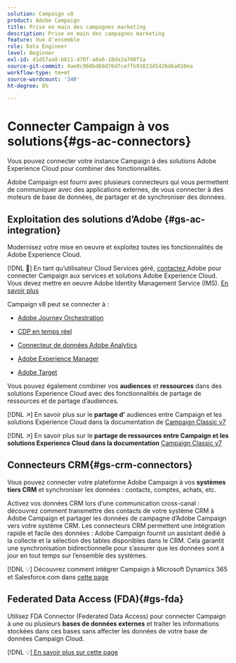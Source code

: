 ```yaml
---
solution: Campaign v8
product: Adobe Campaign
title: Prise en main des campagnes marketing
description: Prise en main des campagnes marketing
feature: Vue d'ensemble
role: Data Engineer
level: Beginner
exl-id: d1d57aa8-b811-470f-a8a6-18da3a700f1a
source-git-commit: 4ae0c968bd68d76d7ceffb91023d5426d6a810ea
workflow-type: tm+mt
source-wordcount: '340'
ht-degree: 8%

---
```


# Connecter Campaign à vos solutions{#gs-ac-connectors}

Vous pouvez connecter votre instance Campaign à des solutions Adobe Experience Cloud pour combiner des fonctionnalités.

Adobe Campaign est fourni avec plusieurs connecteurs qui vous permettent de communiquer avec des applications externes, de vous connecter à des moteurs de base de données, de partager et de synchroniser des données.

## Exploitation des solutions d’Adobe {#gs-ac-integration}

Modernisez votre mise en oeuvre et exploitez toutes les fonctionnalités de Adobe Experience Cloud.

[!DNL :speech_balloon:] En tant qu’utilisateur Cloud Services géré,  [contactez ](../start/campaign-faq.md#support) Adobe pour connecter Campaign aux services et solutions Adobe Experience Cloud. Vous devez mettre en oeuvre Adobe Identity Management Service (IMS). [En savoir plus](../start/connect.md#connect-ims)

Campaign v8 peut se connecter à :

* [Adobe Journey Orchestration](https://experienceleague.adobe.com/docs/journeys/using/action-journeys/acc-action.html?lang=en)

* [CDP en temps réel](../connect/ac-rtcdp.md)

* [Connecteur de données Adobe Analytics](../connect/ac-aa.md)

* [Adobe Experience Manager](../connect/ac-aem.md)

* [Adobe Target](../connect/ac-at.md)

Vous pouvez également combiner vos **audiences** et **ressources** dans des solutions Experience Cloud avec des fonctionnalités de partage de ressources et de partage d’audiences.

[!DNL :arrow_upper_right:] En savoir plus sur le  **partage d’** audiences entre Campaign et les solutions Experience Cloud dans la documentation de  [Campaign Classic v7](https://experienceleague.adobe.com/docs/campaign-classic/using/integrating-with-adobe-experience-cloud/audience-sharing/sharing-audiences-with-adobe-experience-cloud.html?lang=en#integrating-with-adobe-experience-cloud)

[!DNL :arrow_upper_right:] En savoir plus sur le  **partage de ressources entre Campaign et les solutions Experience Cloud dans la documentation**   [Campaign Classic v7](https://experienceleague.adobe.com/docs/campaign-classic/using/integrating-with-adobe-experience-cloud/asset-sharing/sharing-assets-with-adobe-experience-cloud.html?lang=en#integrating-with-adobe-experience-cloud)

## Connecteurs CRM{#gs-crm-connectors}

Vous pouvez connecter votre plateforme Adobe Campaign à vos **systèmes tiers CRM** et synchroniser les données : contacts, comptes, achats, etc.

Activez vos données CRM lors d’une communication cross-canal : découvrez comment transmettre des contacts de votre système CRM à Adobe Campaign et partager les données de campagne d’Adobe Campaign vers votre système CRM.
Les connecteurs CRM permettent une intégration rapide et facile des données : Adobe Campaign fournit un assistant dédié à la collecte et la sélection des tables disponibles dans le CRM. Cela garantit une synchronisation bidirectionnelle pour s’assurer que les données sont à jour en tout temps sur l’ensemble des systèmes.

[!DNL :bulb:] Découvrez comment intégrer Campaign à Microsoft Dynamics 365 et Salesforce.com dans  [cette page](crm.md)

## Federated Data Access (FDA){#gs-fda}

Utilisez FDA Connector (Federated Data Access) pour connecter Campaign à une ou plusieurs **bases de données externes** et traiter les informations stockées dans ces bases sans affecter les données de votre base de données Campaign Cloud.

[!DNL :bulb:][ En savoir plus sur cette page](fda.md)


<!-- 
 ## Integrate with social media

Use the **Managing social networks (Social Marketing)** option to interact with customers and prospects via Twitter.

* Send messages - Use Adobe Campaign Social Marketing to send messages on Twitter. Adobe Campaign lets you post messages directly to your twitter account. You can also send direct messages to all your followers.

* Collect new contacts - Adobe Campaign Social Marketing also makes it easy to acquire new contacts via Facebook: contact users and ask them if they want to share their profile information. If they accept, Adobe Campaign automatically recovers the data, which enables you to carry out targeting campaigns and, when possible, to implement cross-channel strategies.

[!DNL :bulb:] Learn how to set up and use Campaign Social Marketing in [this section](../connect/ac-tw.md) -->